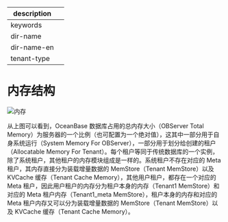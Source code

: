 |description||
|---|---|
|keywords||
|dir-name||
|dir-name-en||
|tenant-type||

# 内存结构

![内存](https://obbusiness-private.oss-cn-shanghai.aliyuncs.com/doc/img/observer-enterprise/V4.2.1/600.manage/memory-new.png)

从上图可以看到，OceanBase 数据库占用的总内存大小（OBServer Total Memory）为服务器的一个比例（也可配置为一个绝对值），这其中一部分用于自身系统运行（System Memory For OBServer），一部分用于划分给创建的租户（Allocatable Memory For Tenant）。每个租户等同于传统数据库的一个实例，除了系统租户，其他租户的内存模块组成是一样的。系统租户不存在对应的 Meta 租户，其内存直接分为装载增量数据的 MemStore（Tenant MemStore）以及 KVCache 缓存（Tenant Cache Memory），其他用户租户，都存在一个对应的 Meta 租户，因此用户租户的内存分为租户本身的内存（Tenant1 MemStore）和对应的 Meta 租户内存（Tenant1_meta MemStore），租户本身的内存和对应的 Meta 租户内存又可以分为装载增量数据的 MemStore（Tenant MemStore）以及 KVCache 缓存（Tenant Cache Memory）。
